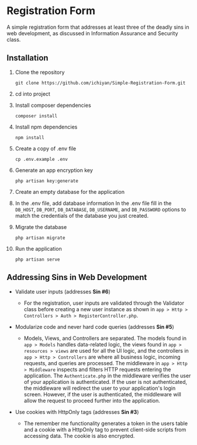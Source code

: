 # Registration Form
A simple registration form that addresses at least three of the deadly sins in web development, as discussed in Information Assurance and Security class.

## Installation
1. Clone the repository

   ```
   git clone https://github.com/ichiyan/Simple-Registration-Form.git
   ```
 
2. cd into project
3. Install composer dependencies

    ```
    composer install
    ```
4. Install npm dependencies

    ```
    npm install
    ```
5. Create a copy of .env file

    ```
    cp .env.example .env
    ```
    
6. Generate an app encryption key

    ```
    php artisan key:generate
    ```

7. Create an empty database for the application

8. In the .env file, add database information
   In the .env file fill in the ```DB_HOST```, ```DB_PORT```, ```DB_DATABASE```, ```DB_USERNAME```, and ```DB_PASSWORD``` options to match the credentials of the database you    just created.

9. Migrate the database

    ```
    php artisan migrate
    ```
    
10. Run the application 
  
    ```
    php artisan serve
    ```

## Addressing Sins in Web Development

- Validate user inputs (addresses **Sin #6**)
  - For the registration, user inputs are validated through the Validator class before creating a new user instance as shown in ``` app > Http > Controllers > Auth > RegisterController.php ```. 
 
- Modularize code and never hard code queries (addresses **Sin #5**)
  - Models, Views, and Controllers are separated. The models found in ``` app > Models ``` handles data-related logic, the views found in ``` app > resources > views ``` are used for all the UI logic, and the controllers in ``` app > Http > Controllers ``` are where all business logic, incoming requests, and queries are processed. The middleware in ``` app > Http > Middleware ``` inspects and filters HTTP requests entering the application. The ``` Authenticate.php ``` in the middleware verifies the user of your application is authenticated. If the user is not authenticated, the middleware will redirect the user to your application's login screen. However, if the user is authenticated, the middleware will allow the request to proceed further into the application.
  
- Use cookies with HttpOnly tags (addresses **Sin #3**)
  -   The remember me functionality generates a token in the users table and a cookie with a HttpOnly tag to prevent client-side scripts from accessing data. The cookie is also encrypted.
